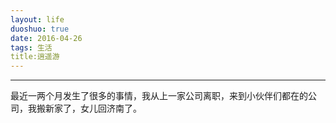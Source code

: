 ```yaml
---
layout: life
duoshuo: true
date: 2016-04-26
tags: 生活
title:逍遥游
---
```


******

最近一两个月发生了很多的事情，我从上一家公司离职，来到小伙伴们都在的公司，我搬新家了，女儿回济南了。


